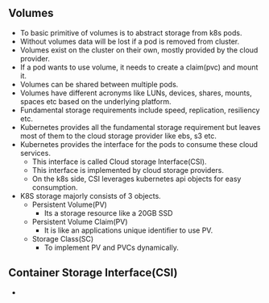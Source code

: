 ## Volumes

- To basic primitive of volumes is to abstract storage from k8s pods.
- Without volumes data will be lost if a pod is removed from cluster.
- Volumes exist on the cluster on their own, mostly provided by the cloud provider.
- If a pod wants to use volume, it needs to create a claim(pvc) and mount it.
- Volumes can be shared between multiple pods.
- Volumes have different acronyms like LUNs, devices, shares, mounts, spaces etc based on the underlying platform.
- Fundamental storage requirements include speed, replication, resiliency etc.
- Kubernetes provides all the fundamental storage requirement but leaves most of them to the cloud storage provider like ebs, s3 etc. 
- Kubernetes provides the interface for the pods to consume these cloud services.
  - This interface is called Cloud storage Interface(CSI).
  - This interface is implemented by cloud storage providers.
  - On the k8s side, CSI leverages kubernetes api objects for easy consumption.
- K8S storage majorly consists of 3 objects.
  - Persistent Volume(PV)
    - Its a storage resource like a 20GB SSD
  - Persistent Volume Claim(PV)
    - It is like an applications unique identifier to use PV.
  - Storage Class(SC)
    - To implement PV and PVCs dynamically.

## Container Storage Interface(CSI)

- 